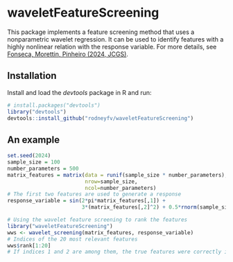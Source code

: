 # waveletFeatureScreening

This package implements a feature screening method that uses a nonparametric wavelet regression. 
It can be used to identify features with a highly nonlinear relation with the response variable.
For more details, see [Fonseca, Morettin, Pinheiro (2024, JCGS)](https://doi.org/10.1080/10618600.2024.2342984).

## Installation

Install and load the _devtools_ package in R and run:
```R
# install.packages("devtools")
library("devtools")
devtools::install_github("rodneyfv/waveletFeatureScreening")
```
## An example

```R
set.seed(2024)
sample_size = 100
number_parameters = 500
matrix_features = matrix(data = runif(sample_size * number_parameters),
                         nrow=sample_size,
                         ncol=number_parameters)
# The first two features are used to generate a response
response_variable = sin(2*pi*matrix_features[,1]) +
                        3*(matrix_features[,2]^2) + 0.5*rnorm(sample_size)

# Using the wavelet feature screening to rank the features
library("waveletFeatureScreening")
wws <- wavelet_screening(matrix_features, response_variable)
# Indices of the 20 most relevant features
wws$rank[1:20]
# If indices 1 and 2 are among them, the true features were correctly identified
```

